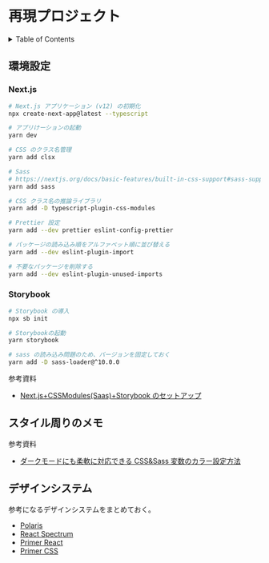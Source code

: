 # 再現プロジェクト

<!-- START doctoc generated TOC please keep comment here to allow auto update -->
<!-- DON'T EDIT THIS SECTION, INSTEAD RE-RUN doctoc TO UPDATE -->
<details>
<summary>Table of Contents</summary>

- [環境設定](#%E7%92%B0%E5%A2%83%E8%A8%AD%E5%AE%9A)
  - [Next.js](#nextjs)
  - [Storybook](#storybook)
- [スタイル周りのメモ](#%E3%82%B9%E3%82%BF%E3%82%A4%E3%83%AB%E5%91%A8%E3%82%8A%E3%81%AE%E3%83%A1%E3%83%A2)
- [デザインシステム](#%E3%83%87%E3%82%B6%E3%82%A4%E3%83%B3%E3%82%B7%E3%82%B9%E3%83%86%E3%83%A0)

</details>
<!-- END doctoc generated TOC please keep comment here to allow auto update -->

## 環境設定

### Next.js

```bash
# Next.js アプリケーション (v12) の初期化
npx create-next-app@latest --typescript

# アプリけーションの起動
yarn dev

# CSS のクラス名管理
yarn add clsx

# Sass
# https://nextjs.org/docs/basic-features/built-in-css-support#sass-support
yarn add sass

# CSS クラス名の推論ライブラリ
yarn add -D typescript-plugin-css-modules

# Prettier 設定
yarn add --dev prettier eslint-config-prettier

# パッケージの読み込み順をアルファベット順に並び替える
yarn add --dev eslint-plugin-import

# 不要なパッケージを削除する
yarn add --dev eslint-plugin-unused-imports
```

### Storybook

```bash
# Storybook の導入
npx sb init

# Storybookの起動
yarn storybook

# sass の読み込み問題のため、バージョンを固定しておく
yarn add -D sass-loader@^10.0.0
```

参考資料

- [Next.js+CSSModules(Saas)+Storybook のセットアップ](https://zenn.dev/thim/articles/7c8ceba730dad35d27dc)

## スタイル周りのメモ

参考資料

- [ダークモードにも柔軟に対応できる CSS&Sass 変数のカラー設定方法](https://higemura.com/blog/programming/dark-mode-css-variables-01)

## デザインシステム

参考になるデザインシステムをまとめておく。

- [Polaris](https://polaris.shopify.com/)
- [React Spectrum](https://react-spectrum.adobe.com/react-spectrum/index.html)
- [Primer React](https://primer.style/react/)
- [Primer CSS](https://primer.style/css/)

